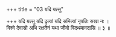 +++
title = "03 यदि यत्सु"

+++
यदि यत्सु यदि दृत्यां यदि समित्यां नृपतिः सखा नः ।  
विश्वे देवासो अभि रक्षतैनं यथा जीवो विदथमावदासि ॥ ३ ॥